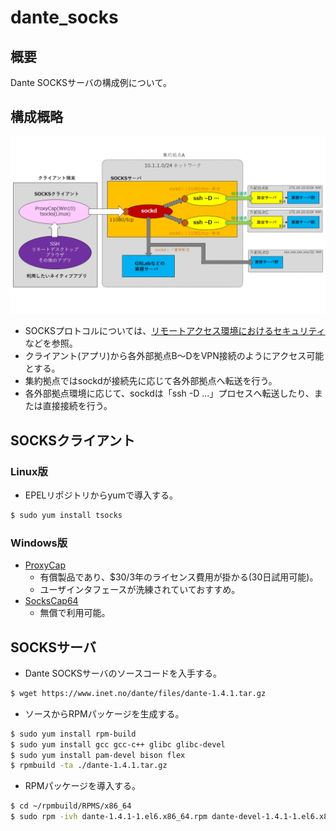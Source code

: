 # dante_socks

## 概要
Dante SOCKSサーバの構成例について。

## 構成概略
![構成概略図](https://github.com/yhtigre/dante_socks/blob/imgs/imgs/fig01.png?raw=true)

- SOCKSプロトコルについては、[リモートアクセス環境におけるセキュリティ](https://www.ipa.go.jp/security/awareness/administrator/remote/index.html)などを参照。
- クライアント(アプリ)から各外部拠点B～DをVPN接続のようにアクセス可能とする。
- 集約拠点ではsockdが接続先に応じて各外部拠点へ転送を行う。
- 各外部拠点環境に応じて、sockdは「ssh -D ...」プロセスへ転送したり、または直接接続を行う。

## SOCKSクライアント

### Linux版
- EPELリポジトリからyumで導入する。
```Bash
$ sudo yum install tsocks
```

### Windows版
- [ProxyCap](http://www.proxycap.com/)
	- 有償製品であり、$30/3年のライセンス費用が掛かる(30日試用可能)。
	- ユーザインタフェースが洗練されていておすすめ。
- [SocksCap64](https://www.sockscap64.com/en/homepage/) 
	- 無償で利用可能。

## SOCKSサーバ

- Dante SOCKSサーバのソースコードを入手する。
```Bash
$ wget https://www.inet.no/dante/files/dante-1.4.1.tar.gz
```
- ソースからRPMパッケージを生成する。
```Bash
$ sudo yum install rpm-build
$ sudo yum install gcc gcc-c++ glibc glibc-devel
$ sudo yum install pam-devel bison flex
$ rpmbuild -ta ./dante-1.4.1.tar.gz
```
- RPMパッケージを導入する。
```Bash
$ cd ~/rpmbuild/RPMS/x86_64
$ sudo rpm -ivh dante-1.4.1-1.el6.x86_64.rpm dante-devel-1.4.1-1.el6.x86_64.rpm dante-server-1.4.1-1.el6.x86_64.rpm
```
